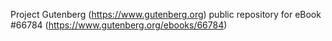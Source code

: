 Project Gutenberg (https://www.gutenberg.org) public repository for
eBook #66784 (https://www.gutenberg.org/ebooks/66784)
